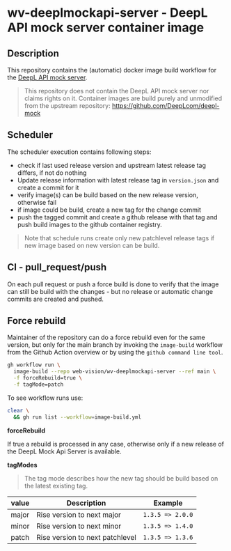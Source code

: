 wv-deeplmockapi-server - DeepL API mock server container image
==============================================================

## Description

This repository contains the (automatic) docker image build workflow for
the [DeepL API mock server](https://github.com/DeepLcom/deepl-mock).

> This repository does not contain the DeepL API mock server nor claims
> rights on it. Container images are build purely and unmodified from
> the upstream repository: https://github.com/DeepLcom/deepl-mock

## Scheduler

The scheduler execution contains following steps: 

* check if last used release version and upstream latest release tag differs, if not do nothing
* Update release information with latest release tag in `version.json` and create a commit for it
* verify image(s) can be build based on the new release version, otherwise fail
* if image could be build, create a new tag for the change commit
* push the tagged commit and create a github release with that tag and push build images to the 
  github container registry.

> Note that schedule runs create only new patchlevel release tags if new image based on new version can be build.

## CI - pull_request/push

On each pull request or push a force build is done to verify that the image can still be build with
the changes - but no release or automatic change commits are created and pushed.

## Force rebuild

Maintainer of the repository can do a force rebuild even for the same version, but only for the main branch by
invoking the `image-build` workflow from the Github Action overview or by using the `github command line tool`.

```bash
gh workflow run \
  image-build --repo web-vision/wv-deeplmockapi-server --ref main \
  -f forceRebuild=true \
  -f tagMode=patch
```

To see workflow runs use:

```bash
clear \
  && gh run list --workflow=image-build.yml
```

**forceRebuild**

If true a rebuild is processed in any case, otherwise only if a new release of the DeepL Mock Api Server is available.

**tagModes**

> The tag mode describes how the new tag should be build based on the latest existing tag.

| value | Description                     | Example          |
|-------|---------------------------------|------------------|
| major | Rise version to next major      | `1.3.5 => 2.0.0` |
| minor | Rise version to next minor      | `1.3.5 => 1.4.0` |
| patch | Rise version to next patchlevel | `1.3.5 => 1.3.6` |
